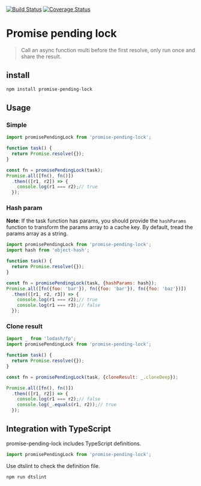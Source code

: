 [![Build Status](https://travis-ci.org/wmzy/promise-pending-lock.svg?branch=master)](https://travis-ci.org/wmzy/promise-pending-lock)
[![Coverage Status](https://coveralls.io/repos/github/wmzy/promise-pending-lock/badge.svg?branch=master)](https://coveralls.io/github/wmzy/promise-pending-lock?branch=master)
# Promise pending lock

> Call an async function multi before the first resolve, only run once and share the result.

## install

```bash
npm install promise-pending-lock
```

## Usage

### Simple

```javascript
import promisePendingLock from 'promise-pending-lock';

function task() {
  return Promise.resolve({});
}

const fn = promisePendingLock(task);
Promise.all([fn(), fn()])
  .then(([r1, r2]) => {
    console.log(r1 === r2);// true
  });
```

### Hash param

**Note**: If the task function has params, you should provide the `hashParams` function to transform the params array to a cache key.
By default, tread the params array as a string.
```javascript
import promisePendingLock from 'promise-pending-lock';
import hash from 'object-hash';

function task() {
  return Promise.resolve({});
}

const fn = promisePendingLock(task, {hashParams: hash});
Promise.all([fn({foo: 'bar'}), fn({foo: 'bar'}), fn({foo: 'baz'})])
  .then(([r1, r2, r3]) => {
    console.log(r1 === r2);// true
    console.log(r1 === r3);// false
  });
```

### Clone result

```javascript
import _ from 'lodash/fp';
import promisePendingLock from 'promise-pending-lock';

function task() {
  return Promise.resolve({});
}

const fn = promisePendingLock(task, {cloneResult: _.cloneDeep});

Promise.all([fn(), fn()])
  .then(([r1, r2]) => {
    console.log(r1 === r2);// false
    console.log(_.equals(r1, r2));// true
  });
```

## Integration with TypeScript

promise-pending-lock includes TypeScript definitions.

```typescript
import promisePendingLock from 'promise-pending-lock';
```

Use dtslint to check the definition file.

```bash
npm run dtslint
```
